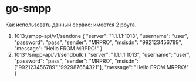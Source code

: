 # go-smpp
Как использовать данный сервис:
имеется 2 роута.
1) 1013:/smpp-api/v1/sendone
{
  "server": "1.1.1.1:1013",
  "username": "user",
  "password": "pass",
  "sender": "MRPRO",
  "msisdn": "992123456789",
  "message": "Hello FROM MRPRO!"
}   
2) 1013^/smpp-api/v1/sendbulk
{
  "server": "1.1.1.1:1013",
  "username": "user",
  "password": "pass",
  "sender": "MRPRO",
  "msisdn": ["992123456789","992987654321"],
  "message": "Hello FROM MRPRO!"
}   

